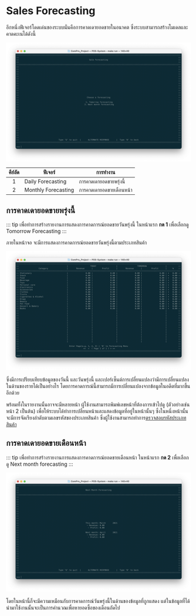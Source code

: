 # Sales Forecasting
อีกหนึ่งฟีเจอร์โดดเด่นของระบบนั่นคือการคาดเดายอดขายในอนาคต ซึ่งระบบสามารถสร้างโมเดลและคาดคะเนได้ดังนี้

![](./img/forecast-home.png)

| คีย์ลัด  | ฟีเจอร์               | การทำงาน                |
| :---: | ------------------- | ---------------------- |
|   1   | Daily Forecasting   | การคาดเดายอดขายพรุ่งนี้    |
|   2   | Monthly Forecasting | การคาดเดายอดขายเดือนหน้า |

## การคาดเดายอดขายพรุ่งนี้
::: tip
เพื่อทำการสร้างรายงานการแสดงการคาดการณ์ยอดขายวันพรุ่งนี้
ในหน้าแรก **กด 1** เพื่อเลือกดู​ Tomorrow Forecasting
:::

ภายในหน้าจอ จะมีการแสดงการคาดการณ์ยอดขายวันพรุ่งนี้ตามประเภทสินค้า

![](./img/forecast-tmrw.png)

ซึ่งมีการเปรียบเทียบข้อมูลของวันนี้ และวันพรุ่งนี้ และเปอร์เซ็นต์การเปลี่ยนแปลงว่ามีการเปลี่ยนแปลงในด้านของรายได้เป็นอย่างไร โดยการคาดการณ์นี้สามารถมีการเปลี่ยนแปลงจากข้อมูลในอดีตที่มากขึ้นอีกด้วย

พร้อมทั้งในรายงานนั้นอาจจะมีหลายหน้า ผู้ใช้งานสามารถพิมพ์เลขหน้าที่ต้องการเข้าไปดู (ตัวอย่างเช่นหน้า 2 เป็นต้น) เพื่อให้ระบบได้ทำการเปลี่ยนหน้าและแสดงข้อมูลที่อยู่ในหน้านั้นๆ ซึ่งในหนึ่งหน้านั้นจะมีการจัดเรียงลำดับตามเลขรหัสของประเภทสินค้า ซึ่งผู้ใช้งานสามารถทำการ[ตรวจสอบรหัสประเภทสินค้า](../inventory/)

## การคาดเดายอดขายเดือนหน้า
::: tip
เพื่อทำการสร้างรายงานการแสดงการคาดการณ์ยอดขายเดือนหน้า
ในหน้าแรก **กด 2** เพื่อเลือกดู Next month forecasting
:::

![](./img/forecast-month.png)

โดยในหน้านี้ก็จะมีความเหมือนกับการคาดการณ์วันพรุ่งนี้ในด้านของข้อมูลที่ถูกแสดง แต่ในข้อมูลที่ได้นำมาใช้งานนั้นจะเป็นการคำนวณเพื่อหายอดซึ้อของเดือนถัดไป
